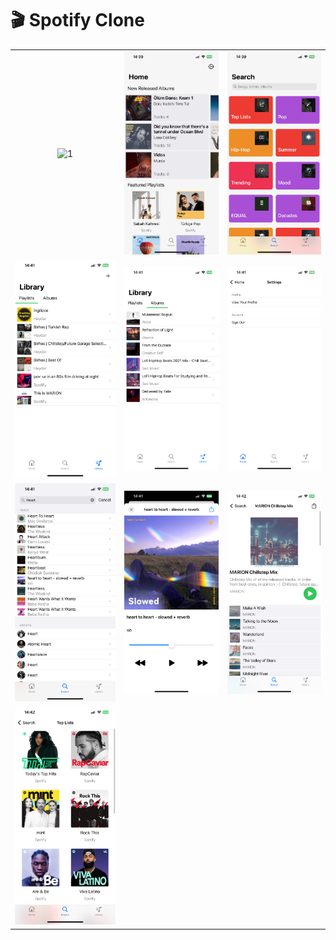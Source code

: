 # 🎬 Spotify Clone

||||
|:--:|:--:|:--:|
|![1](./Screenshots/1.png)|![2](./Screenshots/2.png)|![3](./Screenshots/3.png)
|![4](./Screenshots/4.png)|![5](./Screenshots/5.png)|![6](./Screenshots/6.png)
|![7](./Screenshots/7.png)|![8](./Screenshots/8.png)|![9](./Screenshots/9.png)
|![10](./Screenshots/10.png)
